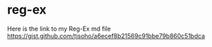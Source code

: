 # reg-ex

Here is the link to my Reg-Ex md file
https://gist.github.com/tjsoho/a6ecef8b21569c91bbe79b860c51bdca
